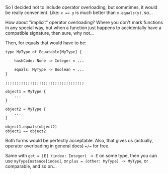 So I decided not to include operator overloading, but sometimes, it would be really convenient.
Like: `x == y` is much better than `x.equals(y)`, so...

How about "implicit" operator overloading? Where you don't mark functions in any special way, but when a function
just happens to accidentally have a compatible signature, then sure, why not...

Then, for equals that would have to be:

```
type MyType of Equatable[MyType] {
    
    hashCode: None -> Integer = ...
    
    equals: MyType -> Boolean = ...
}

;;;;;;;;;;;;;;;;;;;;;;;;;;;;;;;;;;;

object1 = MyType {
    ...
}

object2 = MyType {
    ...
}

object1.equals(object2)
object1 == object2
```

Both forms would be perfectly acceptable. Also, that gives us (actually, operator overloading in general does) `=/=` for free.

Same with `get = [E] (index: Integer) -> E` on some type, then you can use `myTypeInstance[index]`,
or `plus = (other: MyType) -> MyType`, or comparable, and so on...